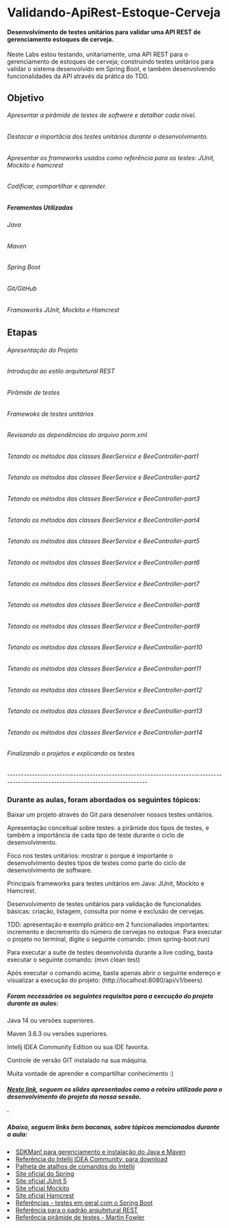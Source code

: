 # Validando-ApiRest-Estoque-Cerveja
<h4>Desenvolvimento de testes unitários para validar uma API REST de gerenciamento estoques de cerveja.</h4>
<p> Neste Labs estou testando, unitariamente, uma API REST para o gerenciamento de estoques de cerveja; construindo testes unitários para validar o sistema desenvolvido em  Spring Boot, e também  desenvolvendo funcionalidades da API através da prática do TDD.</p>

<h2>Objetivo</h2>
<h6>Apresentar a pirâmide de testes de softwere e detalhar cada nível.</h6>
<h6>Destacar a importâcia dos testes unitários durante o desenvolvimento.</h6>
<h6>Apresentar os frameworks usados como referência para os testes: JUnit, Mockito e hamcrest</h6>
<h6>Codificar, compartilhar e aprender.</h6>

<h5>Feramentas Utilizadas</h5>
<h6>Java</h6>
<h6>Maven</h6>
<h6>Spring Boot</h6>
<h6>Git/GitHub</h6>
<h6>Framaworks JUnit, Mockito e Hamcrest</h6>

<h2>Etapas</h2>
<h6>Apresentação do Projeto</h6>
<h6>Introdução ao estilo arquitetural REST</h6>
<h6>Pirâmide de testes</h6>
<h6>Framewoks de testes unitários</h6>
<h6>Revisando as dependências do arquivo porm.xml</h6>
<h6>Tetando os métodos das classes BeerService e BeeController-part1</h6>
<h6>Tetando os métodos das classes BeerService e BeeController-part2</h6>
<h6>Tetando os métodos das classes BeerService e BeeController-part3</h6>
<h6>Tetando os métodos das classes BeerService e BeeController-part4</h6>
<h6>Tetando os métodos das classes BeerService e BeeController-part5</h6>
<h6>Tetando os métodos das classes BeerService e BeeController-part6</h6>
<h6>Tetando os métodos das classes BeerService e BeeController-part7</h6>
<h6>Tetando os métodos das classes BeerService e BeeController-part8</h6>
<h6>Tetando os métodos das classes BeerService e BeeController-part9</h6>
<h6>Tetando os métodos das classes BeerService e BeeController-part10</h6>
<h6>Tetando os métodos das classes BeerService e BeeController-part11</h6>
<h6>Tetando os métodos das classes BeerService e BeeController-part12</h6>
<h6>Tetando os métodos das classes BeerService e BeeController-part13</h6>
<h6>Tetando os métodos das classes BeerService e BeeController-part14</h6>
<h6>Finalizando o projetos e explicando os testes</h6>
---------------------------------------------------------------------------------------------------------------------------------
<spam> 
 <h3>Durante as aulas, foram abordados os seguintes tópicos:</h3>

  <p>Baixar um projeto através do Git para desenolver nossos testes unitários.</p>
<p>Apresentação conceitual sobre testes: a pirâmide dos tipos de testes, e também a importância de cada tipo de teste durante o ciclo de desenvolvimento.</p>
<p>Foco nos testes unitários: mostrar o porque é importante o desenvolvimento destes tipos de testes como parte do ciclo de desenvolvimento de software.</p>
  <p>Principais frameworks para testes unitários em Java: JUnit, Mockito e Hamcrest.</p>
<p>Desenvolvimento de testes unitários para validação de funcionalides básicas: criação, listagem, consulta por nome e exclusão de cervejas.</p>
<p>TDD: apresentação e exemplo prático em 2 funcionaliades importantes: incremento e decremento do número de cervejas no estoque.
  Para executar o projeto no terminal, digite o seguinte comando: (mvn spring-boot:run) </p>
  
<p>Para executar a suíte de testes desenvolvida durante a live coding, basta executar o seguinte comando: (mvn clean test) </p>

<p>Após executar o comando acima, basta apenas abrir o seguinte endereço e visualizar a execução do projeto: (http://localhost:8080/api/v1/beers) </p>

<h5>Foram necessários os seguintes requisitos para a execução do projeto durante as aulas:</h5>
  <p>Java 14 ou versões superiores.</p>
  <p>Maven 3.6.3 ou versões superiores.</p>
  <p>Intellj IDEA Community Edition ou sua IDE favorita.</p>
  <p>Controle de versão GIT instalado na sua máquina.</p>
  <p>Muita vontade de aprender e compartilhar conhecimento :)</p>
  
 <h5><a href="https://drive.google.com/file/d/1KPh19mvyKirorOI-UsEYHKkmZpet3Ks6/view?usp=sharing" rel="nofollow">Neste link</a>, seguem os slides apresentados como o roteiro utilizado para o desenvolvimento do projeto da nossa sessão.</p>.</h5> 

 <h5>Abaixo, seguem links bem bacanas, sobre tópicos mencionados durante a aula:</h5>

<li><a href="https://sdkman.io/" rel="nofollow">SDKMan! para gerenciamento e instalação do Java e Maven</a></li>
<li><a href="https://www.jetbrains.com/idea/download" rel="nofollow">Referência do Intellij IDEA Community, para download</a></li>
<li><a href="https://resources.jetbrains.com/storage/products/intellij-idea/docs/IntelliJIDEA_ReferenceCard.pdf" rel="nofollow">Palheta de atalhos de comandos do Intellij</a></li>
<li><a href="https://spring.io/" rel="nofollow">Site oficial do Spring</a></li>
<li><a href="https://junit.org/junit5/docs/current/user-guide/" rel="nofollow">Site oficial JUnit 5</a></li>
<li><a href="https://site.mockito.org/" rel="nofollow">Site oficial Mockito</a></li>
<li><a href="http://hamcrest.org/JavaHamcrest/" rel="nofollow">Site oficial Hamcrest</a></li>
<li><a href="https://www.baeldung.com/spring-boot-testing" rel="nofollow">Referências - testes em geral com o Spring Boot</a></li>
<li><a href="https://restfulapi.net/" rel="nofollow">Referência para o padrão arquitetural REST</a></li>
<li><a href="https://martinfowler.com/articles/practical-test-pyramid.html#TheImportanceOftestAutomation" rel="nofollow">Referência pirâmide de testes - Martin Fowler</a></li>

</spam>








